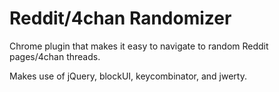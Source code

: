 # Reddit/4chan Randomizer
Chrome plugin that makes it easy to navigate to random Reddit pages/4chan threads.

Makes use of jQuery, blockUI, keycombinator, and jwerty.
 